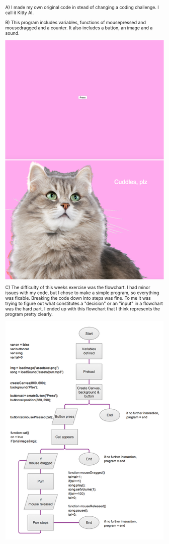 
A)  I made my own original code in stead of changing a coding challenge. I call it Kitty AI.

B)  This program includes variables, functions of mousepressed and mousedragged and a counter. It also includes a button, an image and a sound. 

![ScreenShot](https://github.com/EmmaOttilie/Exercises/blob/gh-pages/miniex8/8.png)
![ScreenShot](https://github.com/EmmaOttilie/Exercises/blob/gh-pages/miniex8/8.2.png)

C)  The difficulty of this weeks exercise was the flowchart. I had minor issues with my code, but I chose to make a simple program, so everything was fixable. Breaking the code down into steps was fine. To me it was trying to figure out what constitutes a "decision" or an "input" in a flowchart was the hard part. I ended up with this flowchart that I think represents the program pretty clearly. 

![ScreenShot](https://github.com/EmmaOttilie/Exercises/blob/gh-pages/miniex8/8flowchart.png)
